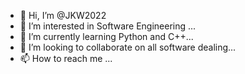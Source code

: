 - 👋 Hi, I’m @JKW2022
- 👀 I’m interested in Software Engineering ...
- 🌱 I’m currently learning Python and C++...
- 💞️ I’m looking to collaborate on all software dealing...
- 📫 How to reach me ...

<!---
JKW2022/JKW2022 is a ✨ special ✨ repository because its `README.md` (this file) appears on your GitHub profile.
You can click the Preview link to take a look at your changes.
--->
